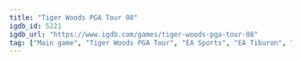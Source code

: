 ```yaml
---
title: "Tiger Woods PGA Tour 08"
igdb_id: 5221
igdb_url: "https://www.igdb.com/games/tiger-woods-pga-tour-08"
tag: ["Main game", "Tiger Woods PGA Tour", "EA Sports", "EA Tiburon", "Simulator", "Sport", "Single player", "Multiplayer", "Split screen", "Third person"]
---
```

